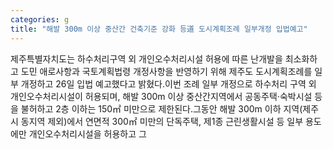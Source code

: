 ```yaml
---
categories: g
title: "해발 300m 이상 중산간 건축기준 강화 등道 도시계획조례 일부개정 입법예고"
---
```

제주특별자치도는 하수처리구역 외 개인오수처리시설 허용에 따른 난개발을 최소화하고 도민 애로사항과 국토계획법령 개정사항을 반영하기 위해 제주도 도시계획조례를 일부 개정하고 26일 입법 예고했다고 밝혔다.이번 조례 일부 개정으로 하수처리 구역 외 개인오수처리시설이 허용되며, 해발 300m 이상 중산간지역에서 공동주택·숙박시설 등을 불허하고 2층 이하는 150㎡ 미만으로 제한된다.그동안 해발 300m 이하 지역(제주시 동지역 제외)에서 연면적 300㎡ 미만의 단독주택, 제1종 근린생활시설 등 일부 용도에만 개인오수처리시설을 허용하고 그